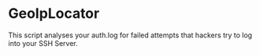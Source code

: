 # GeoIpLocator
This script analyses your auth.log for failed attempts that hackers try to log into your SSH Server.
